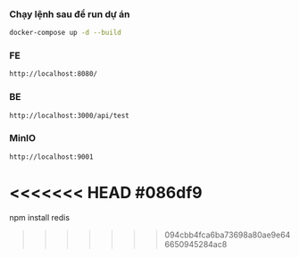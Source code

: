 ### Chạy lệnh sau để run dự án
```bash
docker-compose up -d --build
```
### FE
```bash
http://localhost:8080/
```
### BE
```bash
http://localhost:3000/api/test
```
### MinIO
```bash
http://localhost:9001
```

<<<<<<< HEAD
#086df9
=======
npm install redis
>>>>>>> 094cbb4fca6ba73698a80ae9e646650945284ac8
